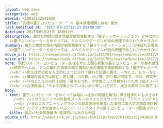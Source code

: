 ```yaml
---
layout: web_news
categories: web
newsid: k10011152541000
title: “究極の量子コンピューター” へ 基本原理開発に成功 東大
last_modified_at: '2017-09-22T18:31:00+09:00'
datetime: 2017年09月22日 18時31分
description: 離れた物質の間を情報が瞬間移動する「量子テレポーテーション」と呼ばれる現象を利用して、現代のスーパーコンピューターをはるかにしのぐ新型の量子コンピューターの基本原理の開発に成功したと東京大学の研究チームが発表しました。<br
  />量子コンピューターをめぐっては、ＮＡＳＡやグーグルが別の原理で作られたカナダのベンチャー企業の実用化モデルを購入し研究を進めていますが、研究チームは今回の基本原理を使えばこれを大きく上回る性能の究極の量子コンピューターを生み出せるとしています。
summary: 離れた物質の間を情報が瞬間移動する「量子テレポーテーション」と呼ばれる現象を利用して、現代のスーパーコンピューターをはるかにしのぐ新型の量子コンピューターの基本原理の開発に成功したと東京大学の研究チームが発表しました。<br
  />量子コンピューターをめぐっては、ＮＡＳＡやグーグルが別の原理で作られたカナダのベンチャー企業の実用化モデルを購入し研究を進めていますが、研究チームは今回の基本原理を使えばこれを大きく上回る性能の究極の量子コンピューターを生み出せるとしています。
movie_url: https://newswebeasy.github.io/ja201709/news/web/movie/2017/09/22/k10011152541000.mp4
voice_url: https://newswebeasy.github.io/ja201709/news/web/voice/2017/09/22/k10011152541000.mp3
more: 現代のスーパーコンピューターをはるかに上回る新型の量子コンピューターの基本原理の開発に成功したのは、東京大学の古澤明教授の研究チームです。<br /><br
  />研究チームは、２つの離れた物質の間で情報が光の速度で瞬間移動する「量子テレポーテーション」と呼ばれる現象に注目しました。<br />この現象は量子と呼ばれる光の粒など極めて小さな世界で起きるもので、アインシュタインはこれを引き起こすものを「奇妙な遠隔作用」と呼んでいました。<br
  /><br />例えば光の粒を人工的に２つに分けて離れた位置に置き、一方に２、もう一方に＋２という情報を与えます。<br />続いてこの２つの光の粒を互いに「量子もつれ」、アインシュタインがいう「奇妙な遠隔作用」が働く状態にすると情報が光の速度で瞬間移動し、光の粒が４という情報を持つようになるのです。<br
  /><br />情報の伝え方は現在、足し算、引き算、かけ算、割り算が可能で、今回、研究チームは、光の粒をループ状の回路の中で回しながら瞬時の計算を行える光の粒を１００万個同時に作り出すことに成功したということで、超高速の量子コンピューターを作り出す基本原理を開発できたとしています。<br
  /><br />今のところ光の粒１組を「量子もつれ」の状態にして計算を行うために縦４メートル横２メートルの装置が必要ですが、新たな基本原理を使えば、今の半分ほどの大きさの装置でほぼ無限に計算を繰り返せる究極の量子コンピューターを生み出せるようになるとしています。<br
  /><br />古澤教授は「今まで提案されていない全く新しい方式で、本当の意味での量子コンピューターの実現につながると思う。欧米の後追いでなく、日本で生まれた日本方式で究極の量子コンピューターをつくりたい」と話しています。
body:
- text: 量子コンピューターをめぐっては幅広い社会の問題を解決に導き経済的にも大きな利益をもたらす可能性を秘めているとして、欧米各国でも大手企業が相次いで研究・開発に名乗りを上げています。<br
    /><br />このうちドイツの自動車メーカーのフォルクスワーゲンは、「アニーリングマシン」と呼ばれるタイプの量子コンピューターを実用化したカナダのベンチャー企業Ｄ－ＷａｖｅＳｙｓｔｅｍｓ社と共同で量子コンピューターを使って道路の渋滞を解消する研究をことし３月に発表しました。この研究は中国の北京で４００台余りのタクシーが、一斉に街の中心部から空港に行くとき、渋滞を防ぎながら最短時間で到着するルートを導き出すもので、これまで自社が持っていた高性能のコンピューターでは、結果を出すのに３０分かかりましたが、量子コンピューターでは、わずか数秒だったということです。将来の自動運転システムなどに応用できるとしています。<br
    /><br />またこのアニーリングマシンの基本原理を開発した東京工業大学の西森秀稔教授によりますとアメリカのマイクロソフトは、量子コンピューターで小さな分子の運動を解析し、新たな組み合わせの化合物を作り出す「量子化学計算」と呼ばれる研究を進めています。例えば世界中で農業に使われる肥料を量子化学計算によって効率的に作り出す方法が見つかれば、肥料を生産するために出される二酸化炭素の量を大きく減らし地球温暖化などの環境問題の解決に役立つということです。<br
    /><br />アメリカが進めているアニーリングタイプの量子コンピューターの国家プロジェクトに日本人として唯一参加している西森教授は「アメリカやカナダではしれつな競争が目に見える形で始まっていて、そこにヨーロッパや中国も大がかりな投資を始め、スタートの号砲が鳴ったという状態だ。通常のコンピューターでできないものも量子コンピューターを使えばできるということで、経済的な効果が大きいことに気付いた大企業の間で開発が加速している」と指摘しています。
  title: 幅広い社会問題解決 経済的にも大きな利益
source_url: http://www3.nhk.or.jp/news/html/20170922/k10011152541000.html
...
```


